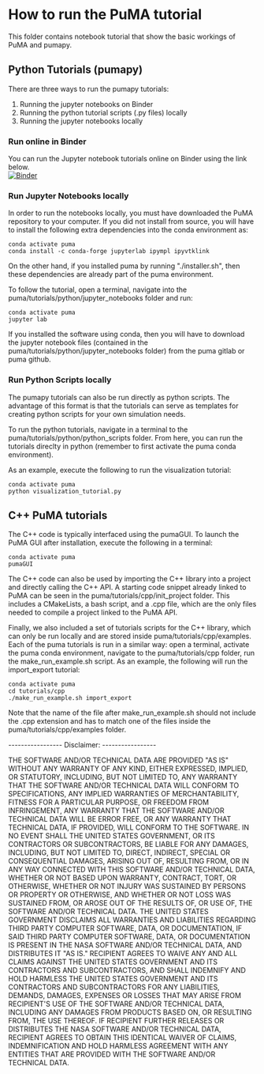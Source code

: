 # How to run the PuMA tutorial
This folder contains notebook tutorial that show the basic workings of PuMA and pumapy. 

## Python Tutorials (pumapy)
There are three ways to run the pumapy tutorials: 
1. Running the jupyter notebooks on Binder
1. Running the python tutorial scripts (.py files) locally
1. Running the jupyter notebooks locally


### Run online in Binder
You can run the Jupyter notebook tutorials online on Binder using the link below.  
[![Binder](https://mybinder.org/badge_logo.svg)](https://mybinder.org/v2/gh/nasa/puma/v3.2.0)


### Run Jupyter Notebooks locally
In order to run the notebooks locally, you must have downloaded the PuMA repository to your computer. 
If you did not install from source, you will have to install the following extra dependencies into the conda environment as: 

    conda activate puma
    conda install -c conda-forge jupyterlab ipympl ipyvtklink

On the other hand, if you installed puma by running "./installer.sh", then these dependencies are already part of the puma environment. 

To follow the tutorial, open a terminal, navigate into the puma/tutorials/python/jupyter_notebooks folder and run:

    conda activate puma
    jupyter lab
    
If you installed the software using conda, then you will have to download the jupyter notebook files
(contained in the puma/tutorials/python/jupyter_notebooks folder) from the puma gitlab or puma github. 


### Run Python Scripts locally
The pumapy tutorials can also be run directly as python scripts. The advantage of this format is that the tutorials can 
serve as templates for creating python scripts for your own simulation needs. 

To run the python tutorials, navigate in a terminal to the puma/tutorials/python/python_scripts folder. 
From here, you can run the tutorials direclty in python (remember to first activate the puma conda environment). 

As an example, execute the following to run the visualization tutorial: 

    conda activate puma
    python visualization_tutorial.py


## C++ PuMA tutorials
The C++ code is typically interfaced using the pumaGUI. To launch the PuMA GUI after installation, 
execute the following in a terminal: 

    conda activate puma
    pumaGUI
    
The C++ code can also be used by importing the C++ library into a project and directly calling the C++ API. 
A starting code snippet already linked to PuMA can be seen in the puma/tutorials/cpp/init_project folder. 
This includes a CMakeLists, a bash script, and a .cpp file, which are the only files needed to compile a project 
linked to the PuMA API. 

Finally, we also included a set of tutorials scripts for the C++ library, which can only be run locally and 
are stored inside puma/tutorials/cpp/examples.
Each of the puma tutorials is run in a similar way: open a terminal, activate the puma conda environment, navigate 
to the puma/tutorials/cpp folder, run the make_run_example.sh script. 
As an example, the following will run the import_export tutorial: 

    conda activate puma
    cd tutorials/cpp
    ./make_run_example.sh import_export

Note that the name of the file after make_run_example.sh should not include the .cpp extension and has to match one of 
the files inside the puma/tutorials/cpp/examples folder.


----------------- Disclaimer: -----------------

THE SOFTWARE AND/OR TECHNICAL DATA ARE PROVIDED "AS IS" WITHOUT ANY WARRANTY OF ANY KIND, EITHER EXPRESSED, IMPLIED, OR STATUTORY, INCLUDING, BUT NOT LIMITED TO, ANY WARRANTY THAT THE SOFTWARE AND/OR TECHNICAL DATA WILL CONFORM TO  SPECIFICATIONS, ANY IMPLIED WARRANTIES OF MERCHANTABILITY, FITNESS FOR A PARTICULAR PURPOSE, OR FREEDOM FROM  INFRINGEMENT, ANY WARRANTY THAT THE SOFTWARE AND/OR TECHNICAL DATA WILL BE ERROR FREE, OR ANY WARRANTY THAT  TECHNICAL DATA, IF PROVIDED, WILL CONFORM TO THE SOFTWARE.  IN NO EVENT SHALL THE UNITED STATES GOVERNMENT, OR ITS  CONTRACTORS OR SUBCONTRACTORS, BE LIABLE FOR ANY DAMAGES, INCLUDING, BUT NOT LIMITED TO, DIRECT, INDIRECT, SPECIAL OR  CONSEQUENTIAL DAMAGES, ARISING OUT OF, RESULTING FROM, OR IN ANY WAY CONNECTED WITH THIS SOFTWARE AND/OR TECHNICAL DATA, WHETHER OR NOT BASED UPON WARRANTY, CONTRACT, TORT, OR OTHERWISE, WHETHER OR NOT INJURY WAS SUSTAINED BY PERSONS OR  PROPERTY OR OTHERWISE, AND WHETHER OR NOT LOSS WAS SUSTAINED FROM, OR AROSE OUT OF THE RESULTS OF, OR USE OF, THE SOFTWARE AND/OR TECHNICAL DATA.
THE UNITED STATES GOVERNMENT DISCLAIMS ALL WARRANTIES AND LIABILITIES REGARDING THIRD PARTY COMPUTER SOFTWARE,  DATA, OR DOCUMENTATION, IF  SAID THIRD PARTY COMPUTER SOFTWARE, DATA, OR DOCUMENTATION IS PRESENT IN THE NASA SOFTWARE  AND/OR TECHNICAL DATA, AND DISTRIBUTES IT "AS IS."
RECIPIENT AGREES TO WAIVE ANY AND ALL CLAIMS AGAINST THE UNITED STATES GOVERNMENT AND ITS CONTRACTORS AND  SUBCONTRACTORS, AND SHALL INDEMNIFY AND HOLD HARMLESS THE UNITED STATES GOVERNMENT AND ITS CONTRACTORS AND  SUBCONTRACTORS FOR ANY LIABILITIES, DEMANDS, DAMAGES, EXPENSES OR LOSSES THAT MAY ARISE FROM RECIPIENT'S USE OF THE SOFTWARE AND/OR TECHNICAL DATA, INCLUDING ANY DAMAGES FROM PRODUCTS BASED ON, OR RESULTING FROM, THE USE THEREOF.
IF RECIPIENT FURTHER RELEASES OR DISTRIBUTES THE NASA SOFTWARE AND/OR TECHNICAL DATA, RECIPIENT AGREES TO OBTAIN THIS IDENTICAL WAIVER OF CLAIMS, INDEMNIFICATION AND HOLD HARMLESS AGREEMENT WITH ANY ENTITIES THAT ARE PROVIDED WITH THE SOFTWARE  AND/OR TECHNICAL DATA.
